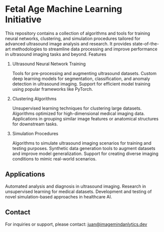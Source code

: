 # Fetal Age Machine Learning Initiative

This repository contains a collection of algorithms and tools for training neural networks, clustering, and simulation procedures tailored for advanced ultrasound image analysis and research. It provides state-of-the-art methodologies to streamline data processing and improve performance in ultrasound imaging tasks and beyond.
Features

1. Ultrasound Neural Network Training

    Tools for pre-processing and augmenting ultrasound datasets.
    Custom deep learning models for segmentation, classification, and anomaly detection in ultrasound imaging.
    Support for efficient model training using popular frameworks like PyTorch.

2. Clustering Algorithms

    Unsupervised learning techniques for clustering large datasets.
    Algorithms optimized for high-dimensional medical imaging data.
    Applications in grouping similar image features or anatomical structures for downstream tasks.

3. Simulation Procedures

    Algorithms to simulate ultrasound imaging scenarios for training and testing purposes.
    Synthetic data generation tools to augment datasets and improve model generalization.
    Support for creating diverse imaging conditions to mimic real-world scenarios.

## Applications

Automated analysis and diagnosis in ultrasound imaging.
Research in unsupervised learning for medical datasets.
Development and testing of novel simulation-based approaches in healthcare AI.

## Contact

For inquiries or support, please contact: juan@imagemindanlytics.dev



